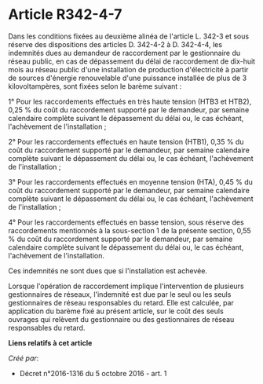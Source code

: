 # Article R342-4-7

Dans les conditions  fixées au deuxième alinéa de l'article L. 342-3 et sous réserve des  dispositions des articles D.
342-4-2 à D. 342-4-4, les indemnités dues  au demandeur de raccordement par le gestionnaire du réseau public, en  cas de
dépassement du délai de raccordement de dix-huit mois au réseau  public d'une installation de production d'électricité à
partir de  sources d'énergie renouvelable d'une puissance installée de plus de 3  kilovoltampères, sont fixées selon le
barème suivant : 

1° Pour les raccordements effectués en très haute tension (HTB3 et  HTB2), 0,25 % du coût du raccordement supporté par le
demandeur, par  semaine calendaire complète suivant le dépassement du délai ou, le cas  échéant, l'achèvement de
l'installation ; 

2° Pour  les raccordements effectués en haute tension (HTB1), 0,35 % du coût du  raccordement supporté par le demandeur, par
semaine calendaire complète  suivant le dépassement du délai ou, le cas échéant, l'achèvement de  l'installation ; 

3° Pour les raccordements  effectués en moyenne tension (HTA), 0,45 % du coût du raccordement  supporté par le demandeur, par
semaine calendaire complète suivant le  dépassement du délai ou, le cas échéant, l'achèvement de l'installation ;  

4° Pour les raccordements effectués en basse  tension, sous réserve des raccordements mentionnés à la sous-section 1  de la
présente section, 0,55 % du coût du raccordement supporté par le  demandeur, par semaine calendaire complète suivant le
dépassement du  délai ou, le cas échéant, l'achèvement de l'installation. 

Ces indemnités ne sont dues que si l'installation est achevée. 

Lorsque l'opération de raccordement implique l'intervention de  plusieurs gestionnaires de réseaux, l'indemnité est due par
le seul ou  les seuls gestionnaires de réseau responsables du retard. Elle est  calculée, par application du barème fixé au
présent article, sur le coût  des seuls ouvrages qui relèvent du gestionnaire ou des gestionnaires de  réseau responsables du
retard.

**Liens relatifs à cet article**

_Créé par_:

  - Décret n°2016-1316 du 5 octobre 2016 - art. 1
